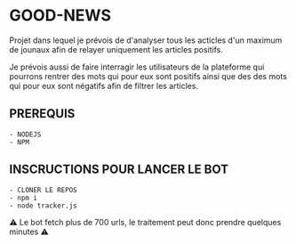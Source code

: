 # GOOD-NEWS

Projet dans lequel je prévois de d'analyser tous les acticles d'un maximum de jounaux afin de relayer uniquement les articles positifs.

Je prévois aussi de faire interragir les utilisateurs de la plateforme qui pourrons rentrer des mots qui pour eux sont positifs ainsi que des des mots qui pour eux sont négatifs afin de filtrer les articles.



## PREREQUIS

    - NODEJS
    - NPM

## INSCRUCTIONS POUR LANCER LE BOT

    - CLONER LE REPOS
    - npm i
    - node tracker.js

⚠️ Le bot fetch plus de 700 urls, le traitement peut donc prendre quelques minutes ⚠️
